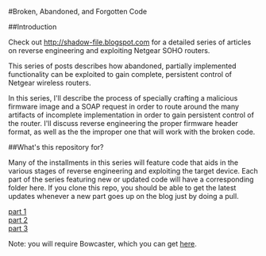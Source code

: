 #Broken, Abandoned, and Forgotten Code

##Introduction

Check out http://shadow-file.blogspot.com for a  detailed series of articles on reverse engineering and exploiting Netgear SOHO routers.

This series of posts describes how abandoned, partially implemented functionality can be exploited to gain complete, persistent control of Netgear wireless routers.

In this series, I'll describe the process of specially crafting a malicious firmware image and a SOAP request in order to route around the many artifacts of incomplete implementation in order to gain persistent control of the router. I'll discuss reverse engineering the proper firmware header format, as well as the the improper one that will work with the broken code.


##What's this repository for?

Many of the installments in this series will feature code that aids in the various stages of reverse engineering and exploiting the target device. Each part of the series featuring new or updated code will have a corresponding folder here. If you clone this repo, you should be able to get the latest updates whenever a new part goes up on the blog just by doing a pull.

[part 1](http://shadow-file.blogspot.com/2015/04/abandoned-part-01.html)  
[part 2](http://shadow-file.blogspot.com/2015/04/abandoned-part-02.html)  
[part 3](http://shadow-file.blogspot.com/2015/05/abandoned-part-03.html)

Note: you will require Bowcaster, which you can get [here](https://github.com/zcutlip/bowcaster).

